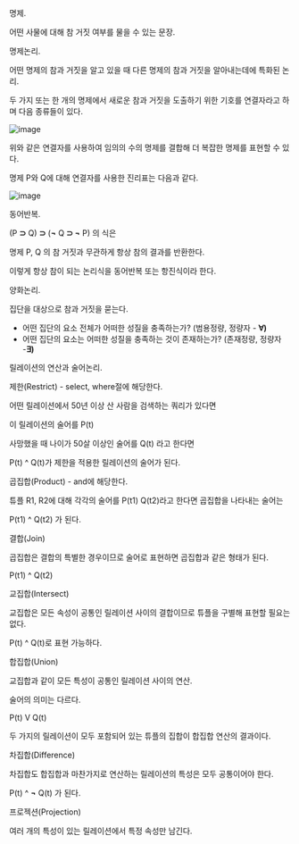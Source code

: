 명제.

어떤 사물에 대해 참 거짓 여부를 물을 수 있는 문장.

명제논리.

어떤 명제의 참과 거짓을 알고 있을 때 다른 명제의 참과 거짓을 알아내는데에 특화된 논리.

두 가지 또는 한 개의 명제에서 새로운 참과 거짓을 도출하기 위한 기호를 연결자라고 하며 다음 종류들이 있다.

![image](https://user-images.githubusercontent.com/94847468/192289825-4f5e1dd9-09a9-48c9-aa85-80e901ede25f.png)

위와 같은 연결자를 사용하여 임의의 수의 명제를 결합해 더 복잡한 명제를 표현할 수 있다.

명제 P와 Q에 대해 연결자를 사용한 진리표는 다음과 같다.

![image](https://user-images.githubusercontent.com/94847468/192289664-40bf4e89-1604-458c-9448-cccb94637f25.png)

동어반복.

(P **⊃** Q) **⊃** (**¬** Q **⊃ ¬** P) 의 식은

명제 P, Q 의 참 거짓과 무관하게 항상 참의 결과를 반환한다.

이렇게 항상 참이 되는 논리식을 동어반복 또는 항진식이라 한다.

양화논리.

집단을 대상으로 참과 거짓을 묻는다.

- 어떤 집단의 요소 전체가 어떠한 성질을 충족하는가? (범용정량, 정량자 - **∀)**
- 어떤 집단의 요소는 어떠한 성질을 충족하는 것이 존재하는가? (존재정량, 정량자 -**∃)**

릴레이션의 연산과 술어논리.

제한(Restrict) - select, where절에 해당한다.

어떤 릴레이션에서 50년 이상 산 사람을 검색하는 쿼리가 있다면

이 릴레이션의 술어를 P(t)

사망했을 때 나이가 50살 이상인 술어를 Q(t) 라고 한다면

P(t) ^ Q(t)가 제한을 적용한 릴레이션의 술어가 된다.

곱집합(Product) - and에 해당한다.

튜플 R1, R2에 대해 각각의 술어를 P(t1) Q(t2)라고 한다면 곱집합을 나타내는 술어는

P(t1) ^ Q(t2) 가 된다.

결합(Join)
         
곱집합은 결합의 특별한 경우이므로 술어로 표현하면 곱집합과 같은 형태가 된다.

P(t1) ^ Q(t2)

교집합(Intersect)

교집합은 모든 속성이 공통인 릴레이션 사이의 결합이므로 튜플을 구별해 표현할 필요는 없다.

P(t) ^ Q(t)로 표현 가능하다.

합집합(Union)

교집합과 같이 모든 특성이 공통인 릴레이션 사이의 연산.

술어의 의미는 다르다.

P(t) V Q(t)

두 가지의 릴레이션이 모두 포함되어 있는 튜플의 집합이 합집합 연산의 결과이다.

차집합(Difference)

차집합도 합집합과 마찬가지로 연산하는 릴레이션의 특성은 모두 공통이어야 한다.

P(t) ^ **¬** Q(t) 가 된다.

프로젝션(Projection) 

여러 개의 특성이 있는 릴레이션에서 특정 속성만 남긴다.
